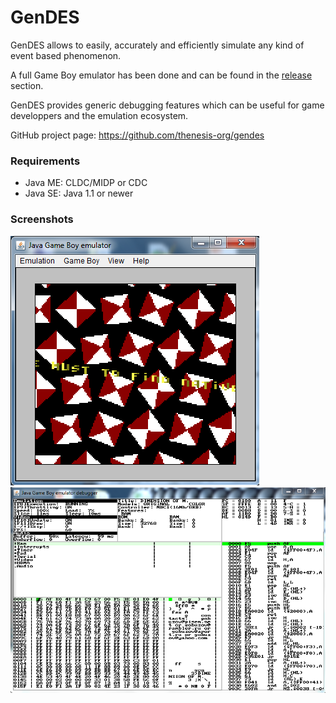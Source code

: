 # GenDES

GenDES allows to easily, accurately and efficiently simulate any kind of event based phenomenon.

A full Game Boy emulator has been done and can be found in the [release](https://github.com/thenesis-org/gendes/releases) section.

GenDES provides generic debugging features which can be useful for game developpers and the emulation ecosystem.

GitHub project page: https://github.com/thenesis-org/gendes

### Requirements
- Java ME: CLDC/MIDP or CDC
- Java SE: Java 1.1 or newer

### Screenshots

![AGO-Dimension of Miracles](Screenshots/GenDES-GB-Screenshot1.png)
![AGO-Dimension of Miracles](Screenshots/GenDES-GB-Screenshot2.png)
